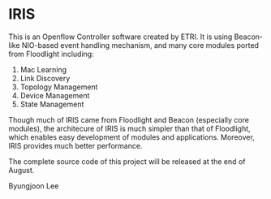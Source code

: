IRIS
====

This is an Openflow Controller software created by ETRI. 
It is using Beacon-like NIO-based event handling mechanism, 
and many core modules ported from Floodlight including:

1. Mac Learning
2. Link Discovery
3. Topology Management
4. Device Management
5. State Management

Though much of IRIS came from Floodlight and Beacon (especially core modules),
the architecure of IRIS is much simpler than that of Floodlight,
which enables easy development of modules and applications. 
Moreover, IRIS provides much better performance. 

The complete source code of this project will be released at the end of August. 

Byungjoon Lee



